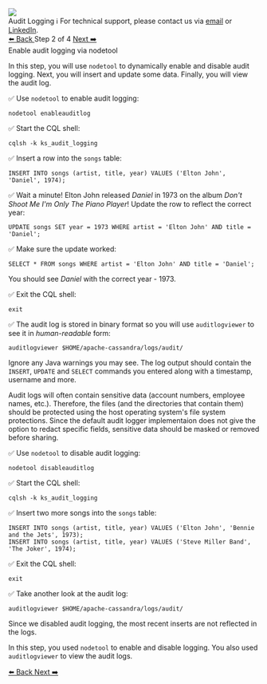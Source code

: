 <!-- TOP -->
<div class="top">
  <img src="https://datastax-academy.github.io/katapod-shared-assets/images/ds-academy-logo.svg" />
  <div class="scenario-title-section">
    <span class="scenario-title">Audit Logging</span>
    <span class="scenario-subtitle">ℹ️ For technical support, please contact us via <a href="mailto:aleksandr.volochnev@datastax.com">email</a> or <a href="https://dtsx.io/aleks">LinkedIn</a>.</span> 
  </div>
</div>

<!-- NAVIGATION -->
<div id="navigation-top" class="navigation-top">
 <a href='command:katapod.loadPage?[{"step":"step1"}]'
   class="btn btn-dark navigation-top-left">⬅️ Back
 </a>
<span class="step-count"> Step 2 of 4</span>
 <a href='command:katapod.loadPage?[{"step":"step3"}]' 
    class="btn btn-dark navigation-top-right">Next ➡️
  </a>
</div>

<!-- CONTENT -->

<div class="step-title">Enable audit logging via nodetool</div>

In this step, you will use `nodetool` to dynamically enable and disable audit logging. Next, you will insert and update some data. Finally, you will view the audit log.

✅ Use `nodetool` to enable audit logging:
```
nodetool enableauditlog
```

✅ Start the CQL shell:
```
cqlsh -k ks_audit_logging
```

✅ Insert a row into the `songs` table:
```
INSERT INTO songs (artist, title, year) VALUES ('Elton John', 'Daniel', 1974);
```

✅ Wait a minute! Elton John released *Daniel* in 1973 on the album *Don't Shoot Me I'm Only The Piano Player*!
Update the row to reflect the correct year:
```
UPDATE songs SET year = 1973 WHERE artist = 'Elton John' AND title = 'Daniel';
```

✅ Make sure the update worked:
```
SELECT * FROM songs WHERE artist = 'Elton John' AND title = 'Daniel';
```

You should see *Daniel* with the correct year - 1973.

✅ Exit the CQL shell:
```
exit
```

✅ The audit log is stored in binary format so you will use `auditlogviewer` to see it in *human-readable* form:
```
auditlogviewer $HOME/apache-cassandra/logs/audit/
```

Ignore any Java warnings you may see. The log output should contain the `INSERT`, `UPDATE` and `SELECT` commands you entered along with a timestamp, username and more.

Audit logs will often contain sensitive data (account numbers, employee names, etc.). Therefore, the files (and the directories that contain them) should be protected using the host operating system's file system protections. Since the default audit logger implementaion does not give the option to redact specific fields, sensitive data should be masked or removed before sharing.

✅ Use `nodetool` to disable audit logging:
```
nodetool disableauditlog
```

✅ Start the CQL shell:
```
cqlsh -k ks_audit_logging
```

✅ Insert two more songs into the `songs` table:
```
INSERT INTO songs (artist, title, year) VALUES ('Elton John', 'Bennie and the Jets', 1973);
INSERT INTO songs (artist, title, year) VALUES ('Steve Miller Band', 'The Joker', 1974);
```

✅ Exit the CQL shell:
```
exit
```

✅ Take another look at the audit log:
```
auditlogviewer $HOME/apache-cassandra/logs/audit/
```

Since we disabled audit logging, the most recent inserts are not reflected in the logs.

In this step, you used `nodetool` to enable and disable logging. You also used `auditlogviewer` to view the audit logs.

<!-- NAVIGATION -->
<div id="navigation-bottom" class="navigation-bottom">
 <a href='command:katapod.loadPage?[{"step":"step1"}]'
   class="btn btn-dark navigation-bottom-left">⬅️ Back
 </a>
 <a href='command:katapod.loadPage?[{"step":"step3"}]'
    class="btn btn-dark navigation-bottom-right">Next ➡️
  </a>
</div>
